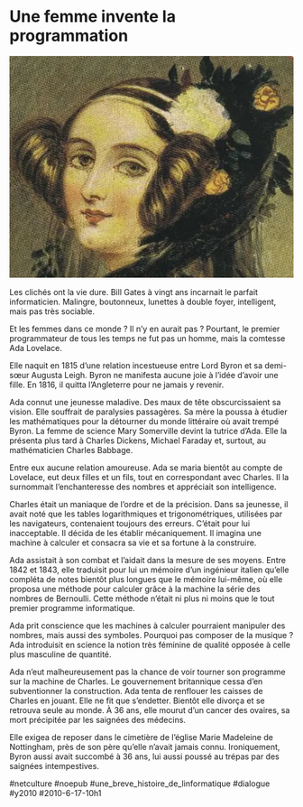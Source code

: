 # Une femme invente la programmation

![](_i/ada1.webp)

Les clichés ont la vie dure. Bill Gates à vingt ans incarnait le parfait informaticien. Malingre, boutonneux, lunettes à double foyer, intelligent, mais pas très sociable.

Et les femmes dans ce monde ? Il n’y en aurait pas ? Pourtant, le premier programmateur de tous les temps ne fut pas un homme, mais la comtesse Ada Lovelace.

Elle naquit en 1815 d’une relation incestueuse entre Lord Byron et sa demi-sœur Augusta Leigh. Byron ne manifesta aucune joie à l’idée d’avoir une fille. En 1816, il quitta l’Angleterre pour ne jamais y revenir.

Ada connut une jeunesse maladive. Des maux de tête obscurcissaient sa vision. Elle souffrait de paralysies passagères. Sa mère la poussa à étudier les mathématiques pour la détourner du monde littéraire où avait trempé Byron. La femme de science Mary Somerville devint la tutrice d’Ada. Elle la présenta plus tard à Charles Dickens, Michael Faraday et, surtout, au mathématicien Charles Babbage.

Entre eux aucune relation amoureuse. Ada se maria bientôt au compte de Lovelace, eut deux filles et un fils, tout en correspondant avec Charles. Il la surnommait l’enchanteresse des nombres et appréciait son intelligence.

Charles était un maniaque de l’ordre et de la précision. Dans sa jeunesse, il avait noté que les tables logarithmiques et trigonométriques, utilisées par les navigateurs, contenaient toujours des erreurs. C’était pour lui inacceptable. Il décida de les établir mécaniquement. Il imagina une machine à calculer et consacra sa vie et sa fortune à la construire.

Ada assistait à son combat et l’aidait dans la mesure de ses moyens. Entre 1842 et 1843, elle traduisit pour lui un mémoire d’un ingénieur italien qu’elle compléta de notes bientôt plus longues que le mémoire lui-même, où elle proposa une méthode pour calculer grâce à la machine la série des nombres de Bernoulli. Cette méthode n’était ni plus ni moins que le tout premier programme informatique.

Ada prit conscience que les machines à calculer pourraient manipuler des nombres, mais aussi des symboles. Pourquoi pas composer de la musique ? Ada introduisit en science la notion très féminine de qualité opposée à celle plus masculine de quantité.

Ada n’eut malheureusement pas la chance de voir tourner son programme sur la machine de Charles. Le gouvernement britannique cessa d’en subventionner la construction. Ada tenta de renflouer les caisses de Charles en jouant. Elle ne fit que s’endetter. Bientôt elle divorça et se retrouva seule au monde. À 36 ans, elle mourut d’un cancer des ovaires, sa mort précipitée par les saignées des médecins.

Elle exigea de reposer dans le cimetière de l’église Marie Madeleine de Nottingham, près de son père qu’elle n’avait jamais connu. Ironiquement, Byron aussi avait succombé à 36 ans, lui aussi poussé au trépas par des saignées intempestives.

#netculture #noepub #une_breve_histoire_de_linformatique #dialogue #y2010 #2010-6-17-10h1
